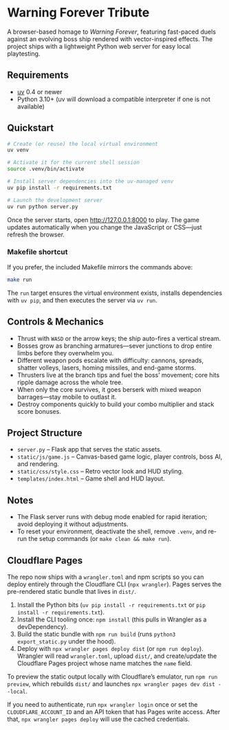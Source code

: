 # Warning Forever Tribute

A browser-based homage to *Warning Forever*, featuring fast-paced duels against an evolving boss ship rendered with vector-inspired effects. The project ships with a lightweight Python web server for easy local playtesting.

## Requirements

- [uv](https://docs.astral.sh/uv/) 0.4 or newer
- Python 3.10+ (uv will download a compatible interpreter if one is not available)

## Quickstart

```bash
# Create (or reuse) the local virtual environment
uv venv

# Activate it for the current shell session
source .venv/bin/activate

# Install server dependencies into the uv-managed venv
uv pip install -r requirements.txt

# Launch the development server
uv run python server.py
```

Once the server starts, open http://127.0.0.1:8000 to play. The game updates automatically when you change the JavaScript or CSS—just refresh the browser.

### Makefile shortcut

If you prefer, the included Makefile mirrors the commands above:

```bash
make run
```

The `run` target ensures the virtual environment exists, installs dependencies with `uv pip`, and then executes the server via `uv run`.

## Controls & Mechanics

- Thrust with `WASD` or the arrow keys; the ship auto-fires a vertical stream.
- Bosses grow as branching armatures—sever junctions to drop entire limbs before they overwhelm you.
- Different weapon pods escalate with difficulty: cannons, spreads, shatter volleys, lasers, homing missiles, and end-game storms.
- Thrusters live at the branch tips and fuel the boss’ movement; core hits ripple damage across the whole tree.
- When only the core survives, it goes berserk with mixed weapon barrages—stay mobile to outlast it.
- Destroy components quickly to build your combo multiplier and stack score bonuses.

## Project Structure

- `server.py` – Flask app that serves the static assets.
- `static/js/game.js` – Canvas-based game logic, player controls, boss AI, and rendering.
- `static/css/style.css` – Retro vector look and HUD styling.
- `templates/index.html` – Game shell and HUD layout.

## Notes

- The Flask server runs with debug mode enabled for rapid iteration; avoid deploying it without adjustments.
- To reset your environment, deactivate the shell, remove `.venv`, and re-run the setup commands (or `make clean && make run`).

## Cloudflare Pages

The repo now ships with a `wrangler.toml` and npm scripts so you can deploy entirely through the Cloudflare CLI (`npx wrangler`). Pages serves the pre-rendered static bundle that lives in `dist/`.

1. Install the Python bits (`uv pip install -r requirements.txt` or `pip install -r requirements.txt`).
2. Install the CLI tooling once: `npm install` (this pulls in Wrangler as a devDependency).
3. Build the static bundle with `npm run build` (runs `python3 export_static.py` under the hood).
4. Deploy with `npx wrangler pages deploy dist` (or `npm run deploy`). Wrangler will read `wrangler.toml`, upload `dist/`, and create/update the Cloudflare Pages project whose name matches the `name` field.

To preview the static output locally with Cloudflare’s emulator, run `npm run preview`, which rebuilds `dist/` and launches `npx wrangler pages dev dist --local`.

If you need to authenticate, run `npx wrangler login` once or set the `CLOUDFLARE_ACCOUNT_ID` and an API token that has Pages write access. After that, `npx wrangler pages deploy` will use the cached credentials.
